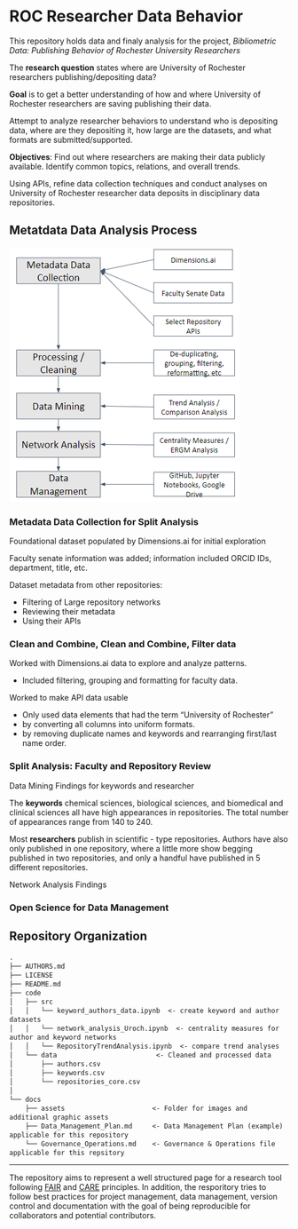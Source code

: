 # ROC Researcher Data Behavior

This repository holds data and finaly analysis for the project, *Bibliometric Data: Publishing Behavior of Rochester University Researchers* 

The **research question** states where are University of Rochester researchers publishing/depositing data?

**Goal** is to get a better understanding of how and where University of Rochester researchers are saving publishing their data.

Attempt to analyze researcher behaviors to understand who is depositing data, where are they depositing it, how large are the datasets, and what formats are submitted/supported.

**Objectives**: Find out where researchers are making their data publicly available. Identify common topics, relations, and overall trends.

Using APIs, refine data collection techniques and conduct analyses on University of Rochester researcher data deposits in disciplinary data repositories. 

## Metatdata Data Analysis Process
![alt text](docs/assets/metadata_process.png "Metatdata Data Analysis Process")


### Metadata Data Collection for Split Analysis

Foundational dataset populated by Dimensions.ai for initial exploration

Faculty senate information was added; information included ORCID IDs, department, title, etc.

Dataset metadata from other repositories:
- Filtering of Large repository networks
- Reviewing their metadata
- Using their APIs

### Clean and Combine, Clean and Combine, Filter data

Worked with Dimensions.ai data to explore and analyze patterns.
- Included filtering, grouping and formatting for faculty data.

Worked to make API data usable
- Only used data elements that had the term “University of Rochester”
- by converting all columns into uniform formats. 
- by removing duplicate names and keywords and rearranging first/last name order.

### Split Analysis: Faculty and Repository Review

Data Mining Findings for keywords and researcher 

The **keywords** chemical sciences, biological sciences, and biomedical and clinical sciences all have high appearances in repositories. The total number of appearances range from 140 to 240.

Most **researchers** publish in scientific - type repositories. Authors have also only published in one repository, where a little more show begging published in two repositories, and only a handful have published in 5 different repositories.

Network Analysis Findings

### Open Science for Data Management

## Repository Organization

```
.
├── AUTHORS.md
├── LICENSE
├── README.md
├── code
│   ├── src
│   │   └── keyword_authors_data.ipynb  <- create keyword and author datasets
│   │   └── network_analysis_Uroch.ipynb  <- centrality measures for author and keyword networks
│   │   └── RepositoryTrendAnalysis.ipynb  <- compare trend analyses
│   └── data                         <- Cleaned and processed data
│       ├── authors.csv
│       ├── keywords.csv
│       └── repositories_core.csv
│              
└── docs                           
    ├── assets                      <- Folder for images and additional graphic assets
    ├── Data_Management_Plan.md     <- Data Management Plan (example) applicable for this repository
    └── Governance_Operations.md    <- Governance & Operations file applicable for this repsitory
```
---

The repository aims to represent a well structured page for a research tool following [FAIR](https://www.go-fair.org/fair-principles/) and [CARE](https://static1.squarespace.com/static/5d3799de845604000199cd24/t/5da9f4479ecab221ce848fb2/1571419335217/CARE+Principles_One+Pagers+FINAL_Oct_17_2019.pdf) principles. In addition, the resporitory tries to follow best practices for project management, data management, version control and documentation with the goal of being reproducible for collaborators and potential contributors.
